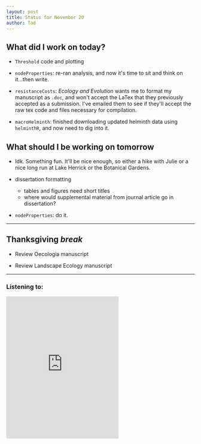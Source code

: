 ```yaml
---
layout: post
title: Status for November 20
author: Tad
---
```



## What did I work on today?

* `Threshold` code and plotting

* `nodeProperties`: re-ran analysis, and now it's time to sit and think on it...then write.

* `resistanceCosts`:  _Ecology and Evolution_ wants me to format my manuscript as `.doc`, and won't accept the LaTex that they previously accepted as a submission. I've emailed them to see if they'll accept the raw tex code and files necessary for compilation.

* `macroHelminth`:  finished downloading updated helminth data using `helminthR`, and now need to dig into it.




## What should I be working on tomorrow

* Idk. Something fun. It'll be nice enough, so either a hike with Julie or a nice long run at Lake Herrick or the Botanical Gardens.

* dissertation formatting
   + tables and figures need short titles
   + where would supplemental material from journal article go in dissertation?


* `nodeProperties`: do it.





---

## Thanksgiving _break_

* Review Oecologia manuscript

* Review Landscape Ecology manuscript
















---

### Listening to:

<iframe src="https://embed.spotify.com/?uri=spotify:track:7BkMGPuyeu5wAlkPybRzUj" width="300" height="380" frameborder="0" allowtransparency="true"></iframe>


<i class="fa fa-code" style="color:pink"> </i>
